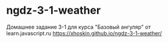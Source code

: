 # ngdz-3-1-weather
Домашнее задание 3-1 для курса "Базовый ангуляр" от learn.javascript.ru
https://xhoskin.github.io/ngdz-3-1-weather/
